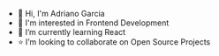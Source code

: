 - :wave: Hi, I'm Adriano Garcia
- :eyes: I'm interested in Frontend Development
- :seedling: I’m currently learning React
- :star: I’m looking to collaborate on Open Source Projects
